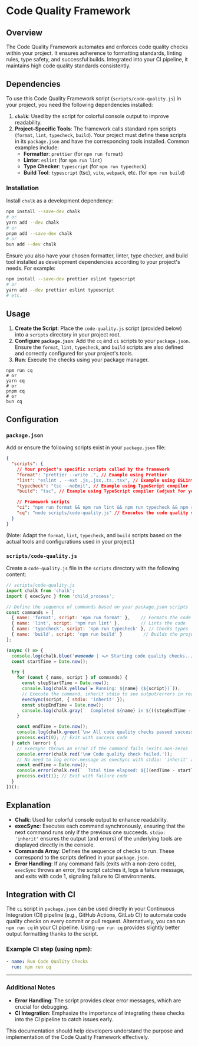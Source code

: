 # Code Quality Framework

## Overview

The Code Quality Framework automates and enforces code quality checks within your project. It ensures adherence to formatting standards, linting rules, type safety, and successful builds. Integrated into your CI pipeline, it maintains high code quality standards consistently.

## Dependencies

To use this Code Quality Framework script (`scripts/code-quality.js`) in your project, you need the following dependencies installed:

1. **`chalk`**: Used by the script for colorful console output to improve readability.
2. **Project-Specific Tools**: The framework calls standard npm scripts (`format`, `lint`, `typecheck`, `build`). Your project must define these scripts in its `package.json` and have the corresponding tools installed. Common examples include:
   - **Formatter**: `prettier` (for `npm run format`)
   - **Linter**: `eslint` (for `npm run lint`)
   - **Type Checker**: `typescript` (for `npm run typecheck`)
   - **Build Tool**: `typescript` (tsc), `vite`, `webpack`, etc. (for `npm run build`)

### Installation

Install `chalk` as a development dependency:

```bash
npm install --save-dev chalk
# or
yarn add --dev chalk
# or
pnpm add --save-dev chalk
# or
bun add --dev chalk
```

Ensure you also have your chosen formatter, linter, type checker, and build tool installed as development dependencies according to your project's needs. For example:

```bash
npm install --save-dev prettier eslint typescript
# or
yarn add --dev prettier eslint typescript
# etc.
```

## Usage

1. **Create the Script**: Place the `code-quality.js` script (provided below) into a `scripts` directory in your project root.
2. **Configure `package.json`**: Add the `cq` and `ci` scripts to your `package.json`. Ensure the `format`, `lint`, `typecheck`, and `build` scripts are also defined and correctly configured for your project's tools.
3. **Run**: Execute the checks using your package manager.

```shell
npm run cq
# or
yarn cq
# or
pnpm cq
# or
bun cq
```

## Configuration

### `package.json`

Add or ensure the following scripts exist in your `package.json` file:

```json
{
  "scripts": {
    // Your project's specific scripts called by the framework
    "format": "prettier --write .", // Example using Prettier
    "lint": "eslint . --ext .js,.jsx,.ts,.tsx", // Example using ESLint
    "typecheck": "tsc --noEmit", // Example using TypeScript compiler
    "build": "tsc", // Example using TypeScript compiler (adjust for your build tool)

    // Framework scripts
    "ci": "npm run format && npm run lint && npm run typecheck && npm run build", // Runs all checks sequentially for CI
    "cq": "node scripts/code-quality.js" // Executes the code quality script runner
  }
}
```

(Note: Adapt the `format`, `lint`, `typecheck`, and `build` scripts based on the actual tools and configurations used in your project.)

### `scripts/code-quality.js`

Create a `code-quality.js` file in the `scripts` directory with the following content:

```javascript
// scripts/code-quality.js
import chalk from 'chalk';
import { execSync } from 'child_process';

// Define the sequence of commands based on your package.json scripts
const commands = [
  { name: 'format', script: 'npm run format' },    // Formats the code
  { name: 'lint', script: 'npm run lint' },        // Lints the code
  { name: 'typecheck', script: 'npm run typecheck' }, // Checks types
  { name: 'build', script: 'npm run build' }        // Builds the project
];

(async () => {
  console.log(chalk.blue('𝒘𝒆𝒔𝒄𝒐𝒅𝒆‌ | ᯓ➤ 𝚂𝚝𝚊𝚛𝚝𝚒𝚗𝚐 𝚌𝚘𝚍𝚎 𝚚𝚞𝚊𝚕𝚒𝚝𝚢 𝚌𝚑𝚎𝚌𝚔𝚜...\n'));
  const startTime = Date.now();

  try {
    for (const { name, script } of commands) {
      const stepStartTime = Date.now();
      console.log(chalk.yellow(`▶ Running: ${name} (${script})`));
      // Execute the command, inherit stdio to see output/errors in real-time
      execSync(script, { stdio: 'inherit' });
      const stepEndTime = Date.now();
      console.log(chalk.gray(`  Completed ${name} in ${((stepEndTime - stepStartTime) / 1000).toFixed(2)}s`));
    }

    const endTime = Date.now();
    console.log(chalk.green(`\n✔ All code quality checks passed successfully in ${((endTime - startTime) / 1000).toFixed(2)}s!`));
    process.exit(0); // Exit with success code
  } catch (error) {
    // execSync throws an error if the command fails (exits non-zero)
    console.error(chalk.red('\n✘ Code quality check failed.'));
    // No need to log error.message as execSync with stdio: 'inherit' already showed the tool's error output.
    const endTime = Date.now();
    console.error(chalk.red(`  Total time elapsed: ${((endTime - startTime) / 1000).toFixed(2)}s`));
    process.exit(1); // Exit with failure code
  }
})();
```

## Explanation

- **Chalk**: Used for colorful console output to enhance readability.
- **execSync**: Executes each command synchronously, ensuring that the next command runs only if the previous one succeeds. `stdio: 'inherit'` ensures the output (and errors) of the underlying tools are displayed directly in the console.
- **Commands Array**: Defines the sequence of checks to run. These correspond to the scripts defined in your `package.json`.
- **Error Handling**: If any command fails (exits with a non-zero code), `execSync` throws an error, the script catches it, logs a failure message, and exits with code 1, signaling failure to CI environments.

## Integration with CI

The `ci` script in `package.json` can be used directly in your Continuous Integration (CI) pipeline (e.g., GitHub Actions, GitLab CI) to automate code quality checks on every commit or pull request. Alternatively, you can run `npm run cq` in your CI pipeline. Using `npm run cq` provides slightly better output formatting thanks to the script.

### Example CI step (using npm):

```yaml
- name: Run Code Quality Checks
  run: npm run cq
```

---

### Additional Notes

- **Error Handling**: The script provides clear error messages, which are crucial for debugging.
- **CI Integration**: Emphasize the importance of integrating these checks into the CI pipeline to catch issues early.

This documentation should help developers understand the purpose and implementation of the Code Quality Framework effectively.